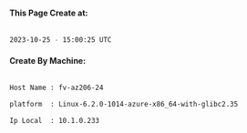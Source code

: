 
   
#### This Page Create at:

```bash

2023-10-25 - 15:00:25 UTC

```

#### Create By Machine:

```bash

Host Name : fv-az206-24

platform  : Linux-6.2.0-1014-azure-x86_64-with-glibc2.35

Ip Local  : 10.1.0.233

```

